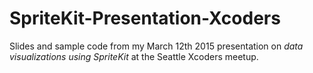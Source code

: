 # SpriteKit-Presentation-Xcoders
Slides and sample code from my March 12th 2015 presentation on *data visualizations using SpriteKit* at the Seattle Xcoders meetup.
